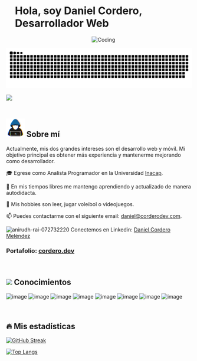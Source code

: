 <div id="user-content-toc">
  <ul align="start">
    <summary align="center">
      <h1 align="start">
        Hola, soy Daniel Cordero, <br> 
        Desarrollador Web
      </h1>
      <img align="start" alt="Coding" width="120" height="90" src="https://cdn.dribbble.com/users/1277312/screenshots/14733298/media/39b1045e593737587dd60e42c8422d1f.gif" >
    </summary>
  </ul>
</div>


<!--- snake -->
<div align="center">
  <img  src="https://github.com/1999AZZAR/1999AZZAR/blob/main/resources/img/grid-snake.svg" alt="snake" />
</div>

<img src="https://user-images.githubusercontent.com/73097560/115834477-dbab4500-a447-11eb-908a-139a6edaec5c.gif"><br><br>

## <picture><img src = "https://github.com/0xAbdulKhalid/0xAbdulKhalid/raw/main/assets/mdImages/about_me.gif" width = 50px></picture> **Sobre mí**

Actualmente, mis dos grandes intereses son el desarrollo web y móvil. Mi objetivo principal es obtener más experiencia y mantenerme mejorando como desarrollador.

🎓 Egrese como Analista Programador en la Universidad [Inacap](https://portales.inacap.cl).

🧠 En mis tiempos libres me mantengo aprendiendo y actualizado de manera autodidacta.

🌱 Mis hobbies son leer, jugar voleibol o videojuegos.

📫 Puedes contactarme con el siguiente email: daniel@corderodev.com.

<img src="https://raw.githubusercontent.com/rahuldkjain/github-profile-readme-generator/master/src/images/icons/Social/linked-in-alt.svg" alt="anirudh-rai-072732220" height="15" width="22" /> Conectemos en Linkedin: <a href="https://www.linkedin.com/in/daniel-cordero-meléndez/">Daniel Cordero Meléndez</a>

### Portafolio: <a href="https://corderodev.com">cordero.dev</a>

<br>

## <img src="https://media2.giphy.com/media/QssGEmpkyEOhBCb7e1/giphy.gif?cid=ecf05e47a0n3gi1bfqntqmob8g9aid1oyj2wr3ds3mg700bl&rid=giphy.gif" width ="25"><b> Conocimientos</b>

![image](https://img.shields.io/badge/JavaScript-323330?style=for-the-badge&logo=javascript&logoColor=F7DF1E)
![image](https://img.shields.io/badge/React-20232A?style=for-the-badge&logo=react&logoColor=61DAFB)
![image](https://img.shields.io/badge/HTML5-E34F26?style=for-the-badge&logo=html5&logoColor=white)
![image](https://img.shields.io/badge/CSS3-1572B6?style=for-the-badge&logo=css3&logoColor=white)
![image](https://img.shields.io/badge/Tailwind_CSS-38B2AC?style=for-the-badge&logo=tailwind-css&logoColor=white)
![image](https://img.shields.io/badge/Sass-CC6699?style=for-the-badge&logo=sass&logoColor=white)
![image](https://img.shields.io/badge/Astro-0C1222?style=for-the-badge&logo=astro&logoColor=FDFDFE)
![image](https://img.shields.io/badge/Vite-B73BFE?style=for-the-badge&logo=vite&logoColor=FFD62E)

<br>

## 🔥 Mis estadísticas

[![GitHub Streak](https://streak-stats.demolab.com?user=corderodev&theme=slateorange&hide_border=true&date_format=M%20j%5B%2C%20Y%5D)](https://git.io/streak-stats)

[![Top Langs](https://github-readme-stats.vercel.app/api/top-langs/?username=corderodev&theme=slateorange&layout=compact)](https://github.com/anuraghazra/github-readme-stats)
